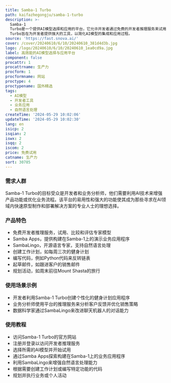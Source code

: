 ```yaml
---
title: Samba-1 Turbo
path: kaifazhegongju/samba-1-turbo
description: >-
  Samba-1
  Turbo是一个提供AI模型选择和应用的平台，它允许开发者通过免费的开发者推理服务来试用、比较和评估Samba-1中各种专家模型。此外，平台还提供一些构建在Samba-1之上的演示业务应用程序，以及开源语言专家SambaLingo。Samba-1
  Turbo旨在为开发者提供强大的工具，以简化AI模型的集成和应用过程。
source: 'https://fast.snova.ai/'
cover: /cover/20240610/6/10/20240610_381d4d3b.jpg
logo: /logo/20240610/6/10/20240610_1ea0cd9a.jpg
label: 高效能的AI模型选择与应用平台
component: false
procattr: 1
procattrname: 生产力
procform: 1
procformname: 网站
proctype: 4
proctypename: 国外精选
tags:
  - AI模型
  - 开发者工具
  - 业务应用
  - 自然语言处理
createTime: '2024-05-29 10:02:06'
updateTime: '2024-05-29 10:02:30'
lang: en
isicp: 2
isqian: 2
iswx: 2
isqq: 2
iscom: 2
price: 免费试用
catname: 生产力
sort: 30785
---
```




### 需求人群
Samba-1 Turbo的目标受众是开发者和业务分析师，他们需要利用AI技术来增强产品功能或优化业务流程。该平台的易用性和强大的功能使其成为那些寻求在AI领域内快速原型制作和部署解决方案的专业人士的理想选择。

### 产品特色
* 免费开发者推理服务，试用、比较和评估专家模型
* Samba Apps，提供构建在Samba-1上的演示业务应用程序
* SambaLingo，开源语言专家，支持自然语言处理
* 创建工作计划，如每周三次的健身计划
* 编写代码，例如Python代码来反转链表
* 起草邮件，如跟进客户的销售邮件
* 规划活动，如周末前往Mount Shasta的旅行

### 使用场景示例
* 开发者利用Samba-1 Turbo创建个性化的健身计划应用程序
* 业务分析师使用平台的推理服务来分析客户反馈并优化销售策略
* 数据科学家通过SambaLingo来改进聊天机器人的对话能力

### 使用教程
* 访问Samba-1 Turbo的官方网站
* 注册并登录以访问开发者推理服务
* 选择所需的AI模型并开始试用
* 通过Samba Apps探索构建在Samba-1上的业务应用程序
* 利用SambaLingo来增强自然语言处理能力
* 根据需要创建工作计划或编写特定功能的代码
* 规划并执行业务或个人活动

  
